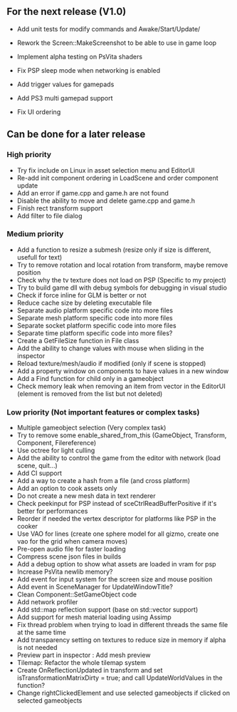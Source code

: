 ## For the next release (V1.0)

- Add unit tests for modify commands and Awake/Start/Update/
- Rework the Screen::MakeScreenshot to be able to use in game loop
- Implement alpha testing on PsVita shaders
- Fix PSP sleep mode when networking is enabled
- Add trigger values for gamepads
- Add PS3 multi gamepad support

- Fix UI ordering

## Can be done for a later release

### High priority
- Try fix include on Linux in asset selection menu and EditorUI
- Re-add init component ordering in LoadScene and order component update
- Add an error if game.cpp and game.h are not found
- Disable the ability to move and delete game.cpp and game.h
- Finish rect transform support
- Add filter to file dialog

### Medium priority
- Add a function to resize a submesh (resize only if size is different, usefull for text)
- Try to remove rotation and local rotation from transform, maybe remove position
- Check why the tv texture does not load on PSP (Specific to my project)
- Try to build game dll with debug symbols for debugging in visual studio
- Check if force inline for GLM is better or not
- Reduce cache size by deleting executable file
- Separate audio platform specific code into more files
- Separate mesh platform specific code into more files
- Separate socket platform specific code into more files
- Separate time platform specific code into more files?
- Create a GetFileSize function in File class
- Add the ability to change values with mouse when sliding in the inspector
- Reload texture/mesh/audio if modified (only if scene is stopped)
- Add a property window on components to have values in a new window
- Add a Find function for child only in a gameobject
- Check memory leak when removing an item from vector in the EditorUI (element is removed from the list but not deleted)

### Low priority (Not important features or complex tasks)
- Multiple gameobject selection (Very complex task)
- Try to remove some enable_shared_from_this (GameObject, Transform, Component, Filereference)
- Use octree for light culling
- Add the ability to control the game from the editor with network (load scene, quit...)
- Add CI support
- Add a way to create a hash from a file (and cross platform)
- Add an option to cook assets only
- Do not create a new mesh data in text renderer
- Check peekinput for PSP instead of sceCtrlReadBufferPositive if it's better for performances
- Reorder if needed the vertex descriptor for platforms like PSP in the cooker
- Use VAO for lines (create one sphere model for all gizmo, create one vao for the grid when camera moves)
- Pre-open audio file for faster loading
- Compress scene json files in builds
- Add a debug option to show what assets are loaded in vram for psp
- Increase PsVita newlib memory?
- Add event for input system for the screen size and mouse position
- Add event in SceneManager for UpdateWindowTitle?
- Clean Component::SetGameObject code
- Add network profiler
- Add std::map reflection support (base on std::vector support)
- Add support for mesh material loading using Assimp
- Fix thread problem when trying to load in different threads the same file at the same time
- Add transparency setting on textures to reduce size in memory if alpha is not needed
- Preview part in inspector : Add mesh preview
- Tilemap: Refactor the whole tilemap system
- Create OnReflectionUpdated in transform and set isTransformationMatrixDirty = true; and call UpdateWorldValues in the function?
- Change rightClickedElement and use selected gameobjects if clicked on selected gameobjects